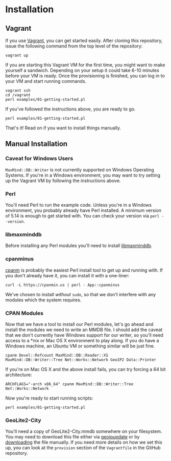 # Installation

## Vagrant

If you use [Vagrant](https://www.vagrantup.com/), you can get started easily. After cloning this repository, issue the following command from the top level of the repository:

    vagrant up
    
If you are starting this Vagrant VM for the first time, you might want to make yourself a sandwich.  Depending on your setup it could take 6-10 minutes before your VM is ready.  Once the provisioning is finished, you can log in to your VM and start running commands.
    
    vagrant ssh
    cd /vagrant
    perl examples/01-getting-started.pl

If you've followed the instructions above, you are ready to go.

    perl examples/01-getting-started.pl

That's it!  Read on if you want to install things manually.

## Manual Installation

### Caveat for Windows Users

`MaxMind::DB::Writer` is not currently supported on Windows Operating Systems.  If you're in a Windows environment, you may want to try setting up the Vagrant VM by following the instructions above.

### Perl

You'll need Perl to run the example code.  Unless you're in a Windows environment, you probably already have Perl installed.  A minimum version of 5.14 is enough to get started with.  You can check your version via `perl --version`.


### libmaxminddb

Before installing any Perl modules you'll need to install [libmaxminddb](https://github.com/maxmind/libmaxminddb).

### cpanminus

[cpanm](https://metacpan.org/pod/App::cpanminus) is probably the easiest Perl install tool to get up and running with.  If you don't already have it, you can install it with a one-liner:

    curl -L https://cpanmin.us | perl - App::cpanminus

We've chosen to install _without_ `sudo`, so that we don't interfere with any modules which the system requires.

### CPAN Modules

Now that we have a tool to install our Perl modules, let's go ahead and install the modules we need to write an MMDB file.  I should add the caveat that we don't currently have Windows support for our writer, so you'll need access to a *nix or Mac OS X environment to play along.  If you do have a Windows machine, an Ubuntu VM or something similar will be just fine.

    cpanm Devel::Refcount MaxMind::DB::Reader::XS MaxMind::DB::Writer::Tree Net::Works::Network GeoIP2 Data::Printer
    
If you're on Mac OS X and the above install fails, you can try forcing a 64 bit architecture:

    ARCHFLAGS="-arch x86_64" cpanm MaxMind::DB::Writer::Tree Net::Works::Network
    
Now you're ready to start running scripts:

    perl examples/01-getting-started.pl

### GeoLite2-City

You'll need a copy of GeoLite2-City.mmdb somewhere on your filesystem. You may need to download this file either via [geoipupdate](https://dev.maxmind.com/geoip/geoipupdate/) or by [downloading](https://dev.maxmind.com/geoip/geoip2/geolite2/) the file manually.  If you need more details on how we set this up, you can look at the `provision` section of the `Vagrantfile` in the GitHub repository.
